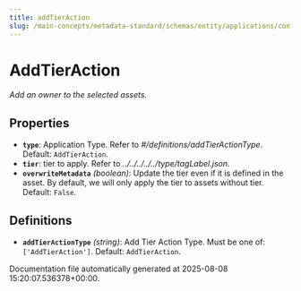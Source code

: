 ```yaml
---
title: addTierAction
slug: /main-concepts/metadata-standard/schemas/entity/applications/configuration/external/automator/addtieraction
---
```


# AddTierAction

*Add an owner to the selected assets.*

## Properties

- **`type`**: Application Type. Refer to *#/definitions/addTierActionType*. Default: `AddTierAction`.
- **`tier`**: tier to apply. Refer to *../../../../../type/tagLabel.json*.
- **`overwriteMetadata`** *(boolean)*: Update the tier even if it is defined in the asset. By default, we will only apply the tier to assets without tier. Default: `False`.
## Definitions

- **`addTierActionType`** *(string)*: Add Tier Action Type. Must be one of: `['AddTierAction']`. Default: `AddTierAction`.


Documentation file automatically generated at 2025-08-08 15:20:07.536378+00:00.
